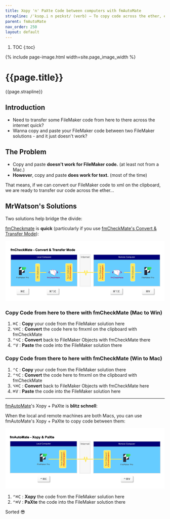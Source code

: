```yaml
---
title: Xopy 'n' PaXte Code between computers with fmAutoMate
strapline: /ˈksɒp.i n peɪkst/ (verb) — To copy code across the ether, effectively!
parent: fmAutoMate
nav_order: 250
layout: default
---
```

1. TOC
{:toc}

{% include page-image.html width=site.page_image_width %}

# {{page.title}}

{{page.strapline}}

## Introduction

- Need to transfer some FileMaker code from here to there across the internet quick?
- Wanna copy and paste your FileMaker code between two FileMaker solutions - and it just doesn't work?

## The Problem

- Copy and paste **doesn't work for FileMaker code.** (at least not from a Mac.)
- **However**, copy and paste **does work for text.** (most of the time)

That means, if we can convert our FileMaker code to xml on the clipboard, we are ready to transfer our code across the ether…

## MrWatson's Solutions

Two solutions help bridge the divide:

[fmCheckmate](./fmcheckmate.html) is **quick** (particularly if you use [fmCheckMate's Convert & Transfer Mode](fmcheckmate-modes.html)):

![](/assets/images/fmcheckmate-convert-and-transfer-mode.png)

### Copy Code from here to there with fmCheckMate (Mac to Win)

1. <kbd>⌘</kbd><kbd>C</kbd>
   : **Copy** your code from the FileMaker solution here
2. <kbd>⌥</kbd><kbd>⌘</kbd><kbd>C</kbd>
   : **Convert** the code here to fmxml on the clipboard with fmCheckMate
3. <kbd>⌃</kbd><kbd>⌥</kbd><kbd>C</kbd>
   : **Convert** back to FileMaker Objects with fmCheckMate there
4. <kbd>⌃</kbd><kbd>V</kbd>
   : **Paste** the code into the FileMaker solution there

### Copy Code from there to here with fmCheckMate (Win to Mac)

1. <kbd>⌃</kbd><kbd>C</kbd>
   : **Copy** your code from the FileMaker solution there
2. <kbd>⌃</kbd><kbd>⌥</kbd><kbd>C</kbd>
   : **Convert** the code here to fmxml on the clipboard with fmCheckMate
3. <kbd>⌥</kbd><kbd>⌘</kbd><kbd>C</kbd>
   : **Convert** back to FileMaker Objects with fmCheckMate here
4. <kbd>⌘</kbd><kbd>V</kbd>
   : **Paste** the code into the FileMaker solution here

---

[fmAutoMate](./fmautomate.html)'s Xopy + PaXte  is **blitz schnell**:

When the local and remote machines are both Macs, you can use fmAutoMate's Xopy + PaXte to copy code between them:

![](/assets/images/fmautomate-xopy-n-paxte.png)

1. <kbd>⌃</kbd><kbd>⌘</kbd><kbd>C</kbd>
   : **Xopy** the code from the FileMaker solution here
2. <kbd>⌃</kbd><kbd>⌘</kbd><kbd>V</kbd>
   : **PaXte** the code into the FileMaker solution there

Sorted 😎
